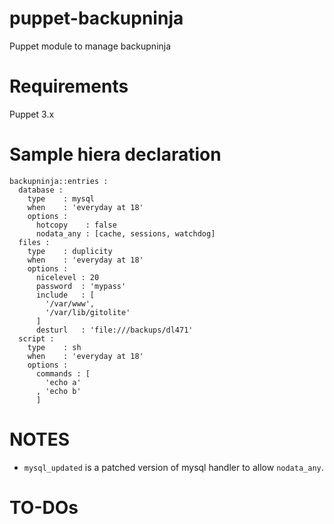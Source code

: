 puppet-backupninja
============

Puppet module to manage backupninja

Requirements
============
Puppet 3.x

Sample hiera declaration
========================
~~~
backupninja::entries :
  database :
    type    : mysql
    when    : 'everyday at 18'
    options :
      hotcopy    : false
      nodata_any : [cache, sessions, watchdog]
  files :
    type    : duplicity
    when    : 'everyday at 18'
    options :
      nicelevel : 20
      password  : 'mypass'
      include   : [
        '/var/www',
        '/var/lib/gitolite'
      ]
      desturl   : 'file:///backups/dl471'
  script :
    type    : sh
    when    : 'everyday at 18'
    options :
      commands : [
        'echo a'
      , 'echo b'
      ]
~~~

NOTES
=====

* `mysql_updated` is a patched version of mysql handler to allow `nodata_any`.

TO-DOs
======

